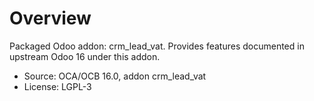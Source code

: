 # Overview

Packaged Odoo addon: crm_lead_vat. Provides features documented in upstream Odoo 16 under this addon.

- Source: OCA/OCB 16.0, addon crm_lead_vat
- License: LGPL-3
